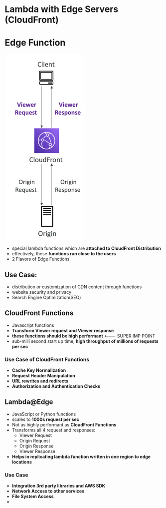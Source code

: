 

# Lambda with Edge Servers (CloudFront)
# Edge Function
![image](../../img/Pasted_image_20240421173259.png)
- special lambda functions which are **attached to CloudFront Distribution**
- effectively, these **functions run close to the users**
- 2 Flavors of Edge Functions

## Use Case:

- distribution or customization of CDN content through functions
- website security and privacy
- Search Engine Optimization(SEO)

## CloudFront Functions
- Javascript functions
- **Transform Viewer request and Viewer response**
- **these functions should be high performant** <--- SUPER IMP POINT
- sub-milli second start up time, **high throughput of millions of requests per sec**

### Use Case of CloudFront Functions

- **Cache Key Normalization**
- **Request Header Manipulation**
- **URL rewrites and redirects**
- **Authorization and Authentication Checks**


## Lambda@Edge

- JavaScript or Python functions
- scales to **1000s request per sec**
- Not as highly performant as **CloudFront Functions**
- Transforms all 4 request and responses:
	- Viewer Request
	- Origin Request
	- Origin Response
	- Viewer Response
- **Helps in replicating lambda function written in one region to edge locations**

### Use Case

- **Integration 3rd party libraries and AWS SDK**
- **Network Access to other services**
- **File System Access**
- 


